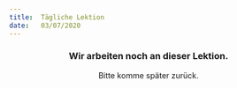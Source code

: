 ```yaml
---
title:  Tägliche Lektion
date:   03/07/2020
---
```


### <center>Wir arbeiten noch an dieser Lektion.</center>
<center>Bitte komme später zurück.</center>
